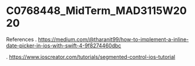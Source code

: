 # C0768448_MidTerm_MAD3115W2020

References
 . https://medium.com/@tharanit99/how-to-implement-a-inline-date-picker-in-ios-with-swift-4-9f8274460dbc
 
 . https://www.ioscreator.com/tutorials/segmented-control-ios-tutorial
